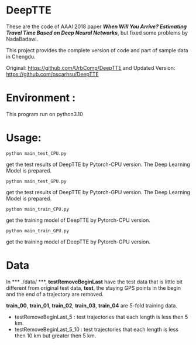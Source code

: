 # DeepTTE

These are the code of AAAI 2018 paper ***When Will You Arrive? Estimating Travel Time Based on Deep Neural Networks***, but fixed some problems by NadaBadawi.

This project provides the complete version of code and part of sample data in Chengdu.

Original: https://github.com/UrbComp/DeepTTE
and Updated Version: https://github.com/oscarhsu/DeepTTE

# Environment :

This program run on python3.10 

# Usage:

```
python main_test_CPU.py
```
get the test results of DeepTTE by Pytorch-CPU version. The Deep Learning Model is prepared.


```
python main_test_GPU.py
```
get the test results of DeepTTE by Pytorch-GPU version. The Deep Learning Model is prepared.


```
python main_train_CPU.py
```
get the training model of DeepTTE by Pytorch-CPU version.


```
python main_train_GPU.py
```
get the training model of DeepTTE by Pytorch-GPU version.


# Data

In *** ./data/ ***, **testRemoveBeginLast** have the test data that is little bit different from original test data, **test**, the staying GPS points in the begin and the end of a trajectory are removed. 

**train_00**, **train_01**, **train_02**, **train_03**, **train_04** are 5-fold training data.

* testRemoveBeginLast_5 : test trajectories that each length is less then 5 km.
* testRemoveBeginLast_5_10 : test trajectories that each length is less then 10 km but greater then 5 km.
